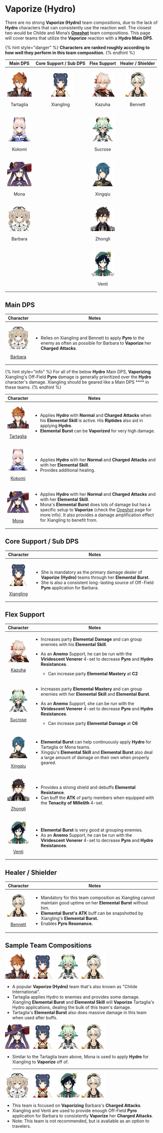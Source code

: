 # Vaporize (Hydro)

There are no strong **Vaporize (Hydro)** team compositions, due to the lack of **Hydro** characters that can consistently use the reaction well. The closest two would be Childe and Mona’s [**Oneshot**](oneshot.md) team compositions. This page will cover teams that utilize the **Vaporize** reaction with a **Hydro Main DPS**.

{% hint style="danger" %}
**Characters are ranked roughly according to how well they perform in this team composition.**
{% endhint %}

|                                         Main DPS                                         |                                  Core Support / Sub DPS                                  |                                     Flex Support                                     |                                   Healer / Shielder                                  |
| :--------------------------------------------------------------------------------------: | :--------------------------------------------------------------------------------------: | :----------------------------------------------------------------------------------: | :----------------------------------------------------------------------------------: |
| <p><img src="../.gitbook/assets/UI_AvatarIcon_Tartaglia.png" alt=""></p><p>Tartaglia</p> | <p><img src="../.gitbook/assets/UI_AvatarIcon_Xiangling.png" alt=""></p><p>Xiangling</p> |  <p><img src="../.gitbook/assets/UI_AvatarIcon_Kazuha.png" alt=""></p><p>Kazuha</p>  | <p><img src="../.gitbook/assets/UI_AvatarIcon_Bennett.png" alt=""></p><p>Bennett</p> |
|    <p><img src="../.gitbook/assets/UI_AvatarIcon_Kokomi.png" alt=""></p><p>Kokomi</p>    |                                                                                          | <p><img src="../.gitbook/assets/UI_AvatarIcon_Sucrose.png" alt=""></p><p>Sucrose</p> |                                                                                      |
|      <p><img src="../.gitbook/assets/UI_AvatarIcon_Mona.png" alt=""></p><p>Mona</p>      |                                                                                          | <p><img src="../.gitbook/assets/UI_AvatarIcon_Xingqiu.png" alt=""></p><p>Xingqiu</p> |                                                                                      |
|   <p><img src="../.gitbook/assets/UI_AvatarIcon_Barbara.png" alt=""></p><p>Barbara</p>   |                                                                                          | <p><img src="../.gitbook/assets/UI_AvatarIcon_Zhongli.png" alt=""></p><p>Zhongli</p> |                                                                                      |
|                                                                                          |                                                                                          |   <p><img src="../.gitbook/assets/UI_AvatarIcon_Venti.png" alt=""></p><p>Venti</p>   |                                                                                      |

## Main DPS

|                                                             Character                                                             | Notes                                                                                                                                                                                             |
| :-------------------------------------------------------------------------------------------------------------------------------: | ------------------------------------------------------------------------------------------------------------------------------------------------------------------------------------------------- |
| <p><img src="../.gitbook/assets/UI_AvatarIcon_Barbara.png" alt=""></p><p><a href="../characters/hydro/barbara.md">Barbara</a></p> | <ul><li>Relies on Xiangling and Bennett to apply <strong>Pyro</strong> to the enemy as often as possible for Barbara to <strong>Vaporize</strong> her <strong>Charged Attacks</strong>.</li></ul> |

{% hint style="info" %}
For all of the below **Hydro** Main DPS, **Vaporizing** Xiangling's Off-Field **Pyro** damage is generally prioritized over the **Hydro** character's damage. Xiangling should be geared like a Main DPS **** in these teams.
{% endhint %}

|                                                                Character                                                                | Notes                                                                                                                                                                                                                                                                                                                                                                                                                                            |
| :-------------------------------------------------------------------------------------------------------------------------------------: | ------------------------------------------------------------------------------------------------------------------------------------------------------------------------------------------------------------------------------------------------------------------------------------------------------------------------------------------------------------------------------------------------------------------------------------------------ |
| <p><img src="../.gitbook/assets/UI_AvatarIcon_Tartaglia.png" alt=""></p><p><a href="../characters/hydro/tartaglia.md">Tartaglia</a></p> | <ul><li>Applies <strong>Hydro</strong> with <strong>Normal</strong> and <strong>Charged Attacks</strong> when his <strong>Elemental Skill</strong> is active. His <strong>Riptides</strong> also aid in applying <strong>Hydro</strong>.</li><li><strong>Elemental Burst</strong> can be <strong>Vaporized</strong> for very high damage. </li></ul>                                                                                             |
|      <p><img src="../.gitbook/assets/UI_AvatarIcon_Kokomi.png" alt=""></p><p><a href="../characters/hydro/kokomi.md">Kokomi</a></p>     | <ul><li>Applies <strong>Hydro</strong> with her <strong>Normal</strong> and <strong>Charged Attacks</strong> and with her <strong>Elemental Skill</strong>.</li><li>Provides additional healing.</li></ul>                                                                                                                                                                                                                                       |
|         <p><img src="../.gitbook/assets/UI_AvatarIcon_Mona.png" alt=""></p><p><a href="../characters/hydro/mona.md">Mona</a></p>        | <ul><li>Applies <strong>Hydro</strong> with her <strong>Normal</strong> and <strong>Charged Attacks</strong> and with her <strong>Elemental Skill</strong>. </li><li>Mona's <strong>Elemental Burst</strong> does lots of damage but has a specific setup to <strong>Vaporize</strong> (check the <a href="oneshot.md">Oneshot</a> page for more info). It also provides a damage amplification effect for Xiangling to benefit from. </li></ul> |

## Core Support / Sub DPS

|                                                                Character                                                               | Notes                                                                                                                                                                                                                                                                     |
| :------------------------------------------------------------------------------------------------------------------------------------: | ------------------------------------------------------------------------------------------------------------------------------------------------------------------------------------------------------------------------------------------------------------------------- |
| <p><img src="../.gitbook/assets/UI_AvatarIcon_Xiangling.png" alt=""></p><p><a href="../characters/pyro/xiangling.md">Xiangling</a></p> | <ul><li>She is mandatory as the primary damage dealer of <strong>Vaporize (Hydro)</strong> teams through her <strong>Elemental Burst</strong>.</li><li>She is also a consistent long-lasting source of Off-Field <strong>Pyro</strong> application for Barbara.</li></ul> |

## Flex Support

|                                                             Character                                                             | Notes                                                                                                                                                                                                                                                                                                                                                                                                                                                                     |
| :-------------------------------------------------------------------------------------------------------------------------------: | ------------------------------------------------------------------------------------------------------------------------------------------------------------------------------------------------------------------------------------------------------------------------------------------------------------------------------------------------------------------------------------------------------------------------------------------------------------------------- |
|   <p><img src="../.gitbook/assets/UI_AvatarIcon_Kazuha.png" alt=""></p><p><a href="../characters/anemo/kazuha.md">Kazuha</a></p>  | <ul><li>Increases party <strong>Elemental Damage</strong> and can group enemies with his <strong>Elemental Skill</strong>.</li><li><p>As an <strong>Anemo</strong> Support, he can be run with the <strong>Viridescent Venerer</strong> 4-set to decrease <strong>Pyro</strong> and <strong>Hydro Resistances</strong>.</p><ul><li>Can increase party <strong>Elemental Mastery</strong> at <strong>C2</strong></li></ul></li></ul>                                       |
| <p><img src="../.gitbook/assets/UI_AvatarIcon_Sucrose.png" alt=""></p><p><a href="../characters/anemo/sucrose.md">Sucrose</a></p> | <ul><li>Increases party <strong>Elemental Mastery</strong> and can group enemies with her <strong>Elemental Skill</strong> and <strong>Elemental Burst</strong>.</li><li><p>As an <strong>Anemo</strong> Support, she can be run with the <strong>Viridescent Venerer</strong> 4-set to decrease <strong>Pyro</strong> and <strong>Hydro Resistances</strong>.</p><ul><li>Can increase party <strong>Elemental Damage</strong> at <strong>C6</strong></li></ul></li></ul> |
| <p><img src="../.gitbook/assets/UI_AvatarIcon_Xingqiu.png" alt=""></p><p><a href="../characters/hydro/xingqiu.md">Xingqiu</a></p> | <ul><li><strong>Elemental Burst</strong> can help continuously apply <strong>Hydro</strong> for Tartaglia or Mona teams.</li><li>Xingqiu's <strong>Elemental Skill</strong> and <strong>Elemental Burst</strong> also deal a large amount of damage on their own when properly geared.</li></ul>                                                                                                                                                                          |
|  <p><img src="../.gitbook/assets/UI_AvatarIcon_Zhongli.png" alt=""></p><p><a href="../characters/geo/zhongli.md">Zhongli</a></p>  | <ul><li>Provides a strong shield and debuffs <strong>Elemental Resistance</strong>.</li><li>Can buff the <strong>ATK</strong> of party members when equipped with the <strong>Tenacity of Millelith</strong> 4-set.</li></ul>                                                                                                                                                                                                                                             |
|    <p><img src="../.gitbook/assets/UI_AvatarIcon_Venti.png" alt=""></p><p><a href="../characters/anemo/venti.md">Venti</a></p>    | <ul><li><strong>Elemental Burst</strong> is very good at grouping enemies.</li><li>As an <strong>Anemo</strong> Support, he can be run with the <strong>Viridescent Venerer</strong> 4-set to decrease <strong>Pyro</strong> and <strong>Hydro Resistances</strong>.</li></ul>                                                                                                                                                                                            |

## Healer / Shielder

|                                                             Character                                                            | Notes                                                                                                                                                                                                                                                                                                                        |
| :------------------------------------------------------------------------------------------------------------------------------: | ---------------------------------------------------------------------------------------------------------------------------------------------------------------------------------------------------------------------------------------------------------------------------------------------------------------------------- |
| <p><img src="../.gitbook/assets/UI_AvatarIcon_Bennett.png" alt=""></p><p><a href="../characters/pyro/bennett.md">Bennett</a></p> | <ul><li>Mandatory for this team composition as Xiangling cannot maintain good uptime on her <strong>Elemental Burst</strong> without him.</li><li><strong>Elemental Burst's ATK</strong> buff can be snapshotted by Xiangling's <strong>Elemental Burst.</strong></li><li>Enables <strong>Pyro Resonance.</strong></li></ul> |

## Sample Team Compositions

![](../.gitbook/assets/UI\_AvatarIcon\_Tartaglia.png) ![](../.gitbook/assets/UI\_AvatarIcon\_Xiangling.png) ![](../.gitbook/assets/UI\_AvatarIcon\_Sucrose.png) ![](../.gitbook/assets/UI\_AvatarIcon\_Bennett.png)

* A popular **Vaporize (Hydro)** team that's also known as "Childe International".
* Tartaglia applies Hydro to enemies and provides some damage. Xiangling **Elemental Burst** and **Elemental Skill** will **Vaporize** Tartaglia's Hydro applications, dealing the bulk of this team's damage.
* Tartaglia's **Elemental Burst** also does massive damage in this team when used after buffs.

![](../.gitbook/assets/UI\_AvatarIcon\_Mona.png) ![](../.gitbook/assets/UI\_AvatarIcon\_Xiangling.png) ![](../.gitbook/assets/UI\_AvatarIcon\_Sucrose.png) ![](../.gitbook/assets/UI\_AvatarIcon\_Bennett.png)

*   Similar to the Tartaglia team above, Mona is used to apply **Hydro** for Xiangling to **Vaporize** off of.

    ***

![](../.gitbook/assets/UI\_AvatarIcon\_Barbara.png) ![](../.gitbook/assets/UI\_AvatarIcon\_Xiangling.png) ![](../.gitbook/assets/UI\_AvatarIcon\_Venti.png) ![](../.gitbook/assets/UI\_AvatarIcon\_Bennett.png)

* This team is focused on **Vaporizing** Barbara's **Charged Attacks**.
* Xiangling and Venti are used to provide enough Off-Field **Pyro** application for Barbara to consistently **Vaporize** her **Charged Attacks**.
* Note: This team is not recommended, but is avaliable as an option to travelers.
